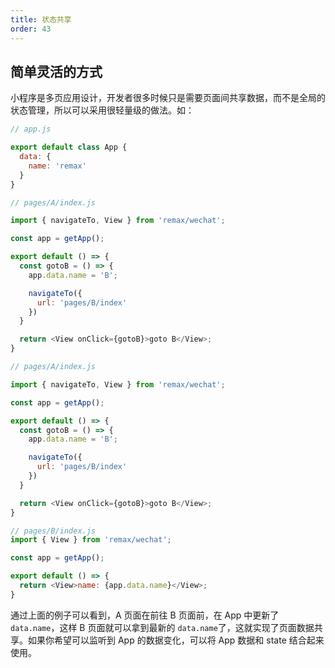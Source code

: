 ```yaml
---
title: 状态共享
order: 43
---
```


## 简单灵活的方式

小程序是多页应用设计，开发者很多时候只是需要页面间共享数据，而不是全局的状态管理，所以可以采用很轻量级的做法。如：

```js
// app.js

export default class App {
  data: {
    name: 'remax'
  }
}

// pages/A/index.js

import { navigateTo, View } from 'remax/wechat';

const app = getApp();

export default () => {
  const gotoB = () => {
    app.data.name = 'B';

    navigateTo({
      url: 'pages/B/index'
    })
  }

  return <View onClick={gotoB}>goto B</View>;
}

// pages/A/index.js

import { navigateTo, View } from 'remax/wechat';

const app = getApp();

export default () => {
  const gotoB = () => {
    app.data.name = 'B';

    navigateTo({
      url: 'pages/B/index'
    })
  }

  return <View onClick={gotoB}>goto B</View>;
}

// pages/B/index.js
import { View } from 'remax/wechat';

const app = getApp();

export default () => {
  return <View>name: {app.data.name}</View>;
}
```

通过上面的例子可以看到，A 页面在前往 B 页面前，在 App 中更新了 `data.name`，这样 B 页面就可以拿到最新的 `data.name`了，这就实现了页面数据共享。如果你希望可以监听到 App 的数据变化，可以将 App 数据和 state 结合起来使用。
